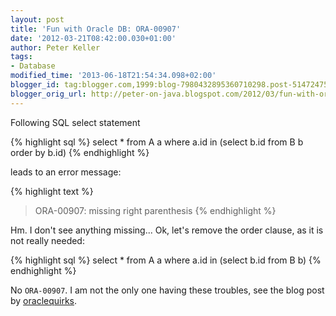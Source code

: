 ```yaml
---
layout: post
title: 'Fun with Oracle DB: ORA-00907'
date: '2012-03-21T08:42:00.030+01:00'
author: Peter Keller
tags:
- Database
modified_time: '2013-06-18T21:54:34.098+02:00'
blogger_id: tag:blogger.com,1999:blog-7980432895360710298.post-5147247521570663463
blogger_orig_url: http://peter-on-java.blogspot.com/2012/03/fun-with-oracle-db-ora-00907missing.html
---
```


Following SQL select statement 

{% highlight sql %} 
select * from A a
where a.id in (select b.id from B b order by b.id)
{% endhighlight %} 

leads to an error message:

{% highlight text %} 
> ORA-00907: missing right parenthesis 
{% endhighlight %} 

Hm. I don\'t see anything missing\... Ok, let\'s remove the order clause, as it is 
not really needed:

{% highlight sql %} 
select * from A a
where a.id in (select b.id from B b)
{% endhighlight %} 
    
No `ORA-00907`. I am not the only one having these troubles, see the blog post by 
<a href="http://oraclequirks.blogspot.com/2008/01/ora-00907-missing-right-parenthesis.html">oraclequirks</a>.
